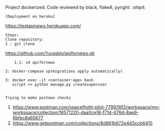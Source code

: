 Project dockerized.
Code reviewed by black, flake8, pyright. :shipit:

```
[Deployment on heroku]
```
https://testapinews.herokuapp.com/
```
Steps:
Clone repository:
1 : git clone 
```
https://github.com/Yurasblv/apifornews.git
```
    1.1: cd apifornews

2: docker-compose up(migrations apply automatically)

3: docker exec -it <container:app> bash
   script >> python manage.py createsuperuser
   
```

```
Trying to make postman checks 
```
1. https://www.postman.com/spaceflight-pilot-77997851/workspace/my-workspace/collection/16571220-daa0ce18-f71d-476d-8ae9-6bfec8a65677
2. https://www.getpostman.com/collections/8d861b672e443ccb6410
